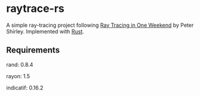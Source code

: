# raytrace-rs

A simple ray-tracing project following [Ray Tracing in One Weekend](https://raytracing.github.io/books/RayTracingInOneWeekend.html) by Peter Shirley. Implemented with [Rust](https://www.rust-lang.org/).

## Requirements
rand: 0.8.4

rayon: 1.5

indicatif: 0.16.2
